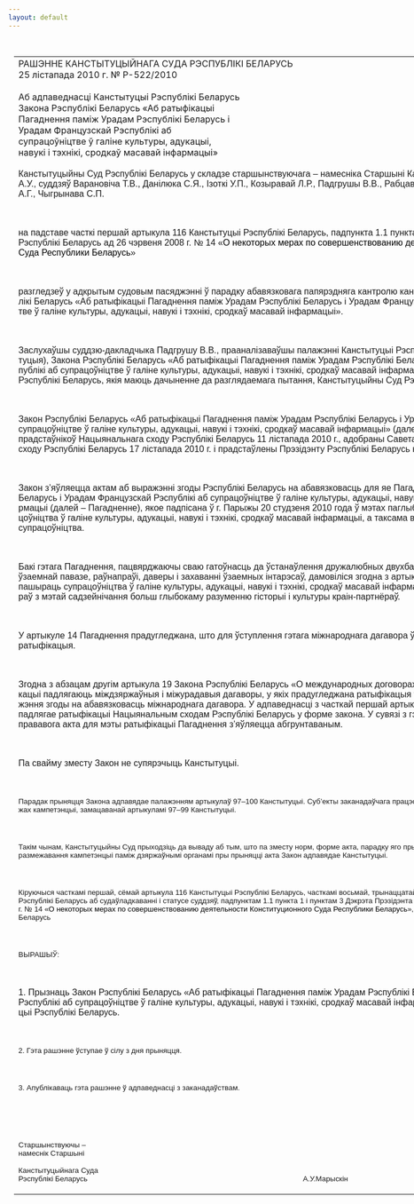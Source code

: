 ```yaml
---
layout: default
---
```


<div style="margin: 0px auto; width: 1000px;">

<div id="flag">

 

</div>

<div id="fixedWidth">

<div id="body">

<div id="columnSpanned">

<div id="content" style="margin: 10px">

<table>
<colgroup>
<col style="width: 100%" />
</colgroup>
<tbody>
<tr class="odd">
<td><div data-align="center" style="text-transform: uppercase;">
Рашэнне Канстытуцыйнага Суда Рэспублікі Беларусь
</div>
<div data-align="center">
25 лістапада 2010 г. № Р-522/2010
</div>
<div data-align="left" style="width: 400px; margin-top: 20px; margin-bottom: 20px;">
Аб адпаведнасці Канстытуцыі Рэспублікі Беларусь Закона Рэспублікі Беларусь «Аб ратыфікацыі Пагаднення паміж Урадам Рэспублікі Беларусь і Урадам Французскай Рэспублікі аб супрацоўніцтве ў галіне культуры, адукацыі, навукі і тэхнікі, сродкаў масавай інфармацыі»
</div>
<p><span lang="BE" style="font-family: Arial; mso-ansi-language: BE">Канстытуцыйны Суд Рэспублікі Беларусь у складзе старшынствуючага – намесніка Старшыні Канстытуцыйнага Суда Марыскіна А.У., суддзяў Варановіча Т.В., Данілюка С.Я., Ізоткі У.П., Козыравай Л.Р., Падгрушы В.В., Рабцава Л.М., Сяргеевай В.Г., Цікавенкі А.Г., Чыгрынава С.П.</span></p>
<p><span lang="BE" style="font-family: Arial; mso-ansi-language: BE"></span></p>
<p> </p>
<p><span lang="BE" style="font-family: Arial; mso-ansi-language: BE">на падставе часткі першай артыкула 116 Канстытуцыі Рэспублікі Беларусь, падпункта 1.1 пункта 1 і пункта 3 Дэкрэта Прэзідэнта Рэспублікі Беларусь ад 26 чэрвеня 2008 г. № 14 «</span><span style="color: black; font-family: Arial">О некоторых мерах по совершенствованию деятельности Конституционного Суда Республики Беларусь</span><span lang="BE" style="font-family: Arial; mso-ansi-language: BE">»</span></p>
<p><span lang="BE" style="font-family: Arial; mso-ansi-language: BE"></span></p>
<p> </p>
<p><span lang="BE" style="font-family: Arial; mso-ansi-language: BE">разгледзеў у адкрытым судовым пасяджэнні ў парадку абавязковага папярэдняга кантролю канстытуцыйнасць Закона Рэспублікі Беларусь «Аб ратыфікацыі Пагаднення паміж Урадам Рэспублікі Беларусь і Урадам Французскай Рэспублікі аб супрацоўніцтве ў галіне культуры, адукацыі, навукі і тэхнікі, сродкаў масавай інфармацыі».</span></p>
<p><span lang="BE" style="font-family: Arial; mso-ansi-language: BE"></span></p>
<p> </p>
<p><span lang="BE" style="font-family: Arial; mso-ansi-language: BE">Заслухаўшы суддзю-дакладчыка Падгрушу В.В., прааналізаваўшы палажэнні Канстытуцыі Рэспублікі Беларусь (далей – Канстытуцыя), Закона Рэспублікі Беларусь «Аб ратыфікацыі Пагаднення паміж Урадам Рэспублікі Беларусь і Урадам Французскай Рэспублікі аб супрацоўніцтве ў галіне культуры, адукацыі, навукі і тэхнікі, сродкаў масавай інфармацыі» і іншых заканадаўчых актаў Рэспублікі Беларусь, якія маюць дачыненне да разглядаемага пытання, Канстытуцыйны Суд Рэспублікі Беларусь устанавіў:</span></p>
<p><span lang="BE" style="font-family: Arial; mso-ansi-language: BE"></span></p>
<p> </p>
<p><span lang="BE" style="font-family: Arial; mso-ansi-language: BE">Закон Рэспублікі Беларусь «Аб ратыфікацыі Пагаднення паміж Урадам Рэспублікі Беларусь і Урадам Французскай Рэспублікі аб супрацоўніцтве ў галіне культуры, адукацыі, навукі і тэхнікі, сродкаў масавай інфармацыі» (далей – Закон) прыняты Палатай прадстаўнікоў Нацыянальнага сходу Рэспублікі Беларусь 11 лістапада 2010 г., адобраны Саветам Рэспублікі Нацыянальнага сходу Рэспублікі Беларусь 17 лістапада 2010 г. і прадстаўлены Прэзідэнту Рэспублікі Беларусь на подпіс.</span></p>
<p><span lang="BE" style="font-family: Arial; mso-ansi-language: BE"></span></p>
<p> </p>
<p><span lang="BE" style="font-family: Arial; mso-ansi-language: BE">Закон з’яўляецца актам аб выражэнні згоды Рэспублікі Беларусь на абавязковасць для яе Пагаднення паміж Урадам Рэспублікі Беларусь і Урадам Французскай Рэспублікі аб супрацоўніцтве ў галіне культуры, адукацыі, навукі і тэхнікі, сродкаў масавай інфармацыі (далей – Пагадненне), якое падпісана ў г.</span><span lang="EN-US" style="font-family: Arial; mso-ansi-language: EN-US"> </span><span lang="BE" style="font-family: Arial; mso-ansi-language: BE">Парыжы 20 студзеня 2010 года ў мэтах паглыблення і пашырэння рамак супрацоўніцтва ў галіне культуры, адукацыі, навукі і тэхнікі, сродкаў масавай інфармацыі, а таксама вызначэння прынцыпаў і правілаў супрацоўніцтва. </span></p>
<p><span lang="BE" style="font-family: Arial; mso-ansi-language: BE"></span></p>
<p> </p>
<p><span lang="BE" style="font-family: Arial; mso-ansi-language: BE">Бакі гэтага Пагаднення, пацвярджаючы сваю гатоўнасць да ўстанаўлення дружалюбных двухбаковых адносін, заснаваных на ўзаемнай павазе, раўнапраўі, даверы і захаванні ўзаемных інтарэсаў, дамовіліся згодна з артыкулам 1 Пагаднення ўмацоўваць і пашыраць супрацоўніцтва ў галіне культуры, адукацыі, навукі і тэхнікі, сродкаў масавай інфармацыі, а таксама падрыхтоўкі кадраў з мэтай садзейнічання больш глыбокаму разуменню гісторыі і культуры краін-партнёраў.</span></p>
<p><span lang="BE" style="font-family: Arial; mso-ansi-language: BE"></span></p>
<p> </p>
<p><span lang="BE" style="font-family: Arial; mso-ansi-language: BE">У артыкуле 14 Пагаднення прадугледжана, што для ўступлення гэтага міжнароднага дагавора ў сілу неабходна яго ратыфікацыя.</span></p>
<p><span lang="BE" style="font-family: Arial; mso-ansi-language: BE"></span></p>
<p> </p>
<p><span lang="BE" style="font-family: Arial; mso-ansi-language: BE">Згодна з абзацам другім артыкула 19 Закона Рэспублікі Беларусь «О международных договорах Республики Беларусь» ратыфікацыі падлягаюць міждзяржаўныя і міжурадавыя дагаворы, у якіх прадугледжана ратыфікацыя ў якасці адзінага спосабу выражэння згоды на абавязковасць міжнароднага дагавора. У адпаведнасці з часткай першай артыкула 20 гэтага Закона Пагадненне падлягае ратыфікацыі Нацыянальным сходам Рэспублікі Беларусь у форме закона. У сувязі з гэтым выбар віду нарматыўнага прававога акта для мэты ратыфікацыі Пагаднення з’яўляецца абгрунтаваным.</span></p>
<p><span lang="BE" style="font-family: Arial; mso-ansi-language: BE"></span></p>
<p> </p>
<p><span lang="BE" style="font-family: Arial; mso-ansi-language: BE">Па свайму зместу Закон не супярэчыць Канстытуцыі.</span></p>
<p><span lang="BE" style="font-family: Arial; mso-ansi-language: BE"></span></p>
<p> </p>
<p><span lang="BE" style="font-size: 10pt; font-family: Arial; mso-ansi-language: BE">Парадак прыняцця Закона адпавядае палажэнням артыкулаў </span><span style="font-size: 10pt; font-family: Arial">97–100 </span><span lang="BE" style="font-size: 10pt; font-family: Arial; mso-ansi-language: BE">Канстытуцыі. Суб’екты заканадаўчага працэсу пры прыняцці Закона дзейнічалі ў межах кампетэнцыі, замацаванай артыкуламі 97–99 Канстытуцыі.</span></p>
<p><span lang="BE" style="font-size: 10pt; font-family: Arial; mso-ansi-language: BE"></span></p>
<p> </p>
<p><span lang="BE" style="font-size: 10pt; font-family: Arial; mso-ansi-language: BE">Такім чынам, Канстытуцыйны Суд прыходзіць да вываду аб тым, што па зместу норм, форме акта, парадку яго прыняцця, а таксама з пункту гледжання размежавання кампетэнцыі паміж дзяржаўнымі органамі пры прыняцці акта Закон адпавядае Канстытуцыі.</span></p>
<p><span lang="BE" style="font-size: 10pt; font-family: Arial; mso-ansi-language: BE"></span></p>
<p> </p>
<p><span lang="BE" style="font-size: 10pt; font-family: Arial; mso-ansi-language: BE">Кіруючыся часткамі першай, сёмай артыкула 116 Канстытуцыі Рэспублікі Беларусь, часткамі восьмай, трынаццатай, чатырнаццатай артыкула 24 Кодэкса Рэспублікі Беларусь аб судаўладкаванні і статусе суддзяў, падпунктам 1.1 пункта 1 і пунктам 3 Дэкрэта Прэзідэнта Рэспублікі Беларусь ад 26 чэрвеня 2008 г. № 14 «<span style="color: black">О некоторых мерах по совершенствованию деятельности Конституционного Суда Республики Беларусь</span>», Канстытуцыйны Суд Рэспублікі Беларусь</span></p>
<p><span lang="BE" style="font-size: 10pt; font-family: Arial; mso-ansi-language: BE"></span></p>
<p> </p>
<p><span lang="BE" style="font-size: 10pt; font-family: Arial; mso-ansi-language: BE">ВЫРАШЫЎ:</span></p>
<p><strong><span lang="BE" style="font-size: 10pt; font-family: Arial; mso-ansi-language: BE"></span></strong></p>
<p> </p>
<p><span lang="BE" style="font-family: Arial; mso-ansi-language: BE">1.</span><span style="font-family: Arial"> </span><span lang="BE" style="font-family: Arial; mso-ansi-language: BE">Прызнаць Закон Рэспублікі Беларусь «Аб ратыфікацыі Пагаднення паміж Урадам Рэспублікі Беларусь і Урадам Французскай Рэспублікі аб супрацоўніцтве ў галіне культуры, адукацыі, навукі і тэхнікі, сродкаў масавай інфармацыі» адпаведным Канстытуцыі Рэспублікі Беларусь.</span></p>
<p><span lang="BE" style="font-family: Arial; mso-ansi-language: BE"></span></p>
<p> </p>
<p><span lang="BE" style="font-size: 10pt; font-family: Arial; mso-ansi-language: BE">2. Гэта рашэнне ўступае ў сілу з дня прыняцця.</span></p>
<p><span lang="BE" style="font-size: 10pt; font-family: Arial; mso-ansi-language: BE"></span></p>
<p> </p>
<p><span lang="BE" style="font-size: 10pt; font-family: Arial; mso-ansi-language: BE">3. Апублікаваць гэта рашэнне ў адпаведнасці з заканадаўствам.</span></p>
<p><span lang="BE" style="font-size: 10pt; font-family: Arial; mso-ansi-language: BE"></span></p>
<p> </p>
<p><span lang="BE" style="font-size: 10pt; font-family: Arial; mso-ansi-language: BE"></span></p>
<p> </p>
<p><span lang="BE" style="font-size: 10pt; font-family: Arial; mso-ansi-language: BE">Старшынствуючы –<br />
намеснік Старшыні</span></p>
<p><span lang="BE" style="font-size: 10pt; font-family: Arial; mso-ansi-language: BE">Канстытуцыйнага Суда<br />
Рэспублікі Беларусь<span style="mso-tab-count: 4">                                       </span><span style="mso-tab-count: 1">            </span><span style="mso-tab-count: 1">            </span><span style="mso-tab-count: 3">                                   </span><span style="mso-spacerun: yes">  </span><span style="mso-spacerun: yes"> </span><span style="mso-spacerun: yes">    </span>А.У.Марыскін</span></p></td>
</tr>
</tbody>
</table>

</div>

<div class="terminator">

 

</div>

</div>

</div>

</div>

</div>

